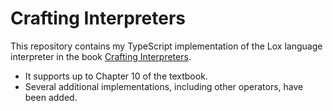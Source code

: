 # Crafting Interpreters

This repository contains my TypeScript implementation of the Lox language interpreter in the book [Crafting Interpreters](https://craftinginterpreters.com/).
- It supports up to Chapter 10 of the textbook.
- Several additional implementations, including other operators, have been added.
